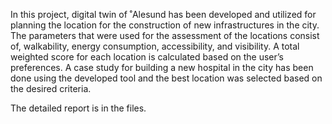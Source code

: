 In this project, digital twin of ˚Alesund has been developed and utilized for planning the location for the construction of new infrastructures in the city. The parameters that were used for the assessment of the locations consist of, walkability, energy consumption, accessibility, and visibility. A total weighted score for each location is calculated based on the user’s preferences. A case study for building a new hospital in the city has been done using the developed tool and the best location was selected based on the desired criteria.

The detailed report is in the files.
